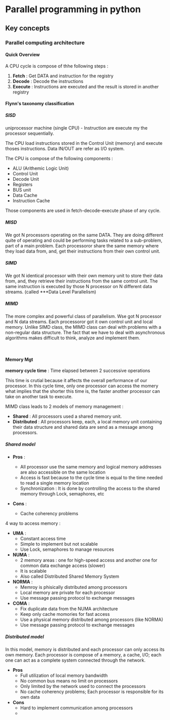 # Parallel programming in python


## Key concepts 


### Parallel computing architecture

#### Quick Overview

A CPU cycle is compose of thhe following steps : 

  1. **Fetch** : Get DATA and instruction for the registry 
  2. **Decode** : Decode the instructions
  3. **Execute** : Instructions are executed and the result is stored in another registry



#### Flynn's taxonomy classification 

##### SISD

uniprocessor machine (single CPU) - Instruction are execute my the processor sequentially. 

The CPU load instructions stored in the Control Unit (memory) and execute thoses instructions. Data IN/OUT are refer as I/O system.

The CPU is compose of the following components : 

- ALU (Arithemic Logic Unit)
- Control Unit 
- Decode Unit 
- Registers 
- BUS unit  
- Data Cache 
- Instruction Cache

Those components are used in fetch-decode-execute phase of any cycle.

##### MISD

We got N processors operating on the same DATA. They are doing different quite of operating and could be performing tasks related to a sub-problem, part of a main problem.
Each processoror share the same memory where they load data from, and, get their instructions from their own control unit.


##### SIMD

We got N identical processor with their own memory unit to store their data from, and, they retrieve their instructions from the same control unit.
The same instruction is executed by those N processor on N different data streams. (called ***Data Level Parallelism)  



##### MIMD

The more complex and powerful class of parallelism. Wse got N processor and N data streams. Each processoror got it own control unit and local memory. Unlike SIMD class, the MIMD class can deal with problems with a non-regular data structure. The fact that we have to deal with asynchronous algorithms makes difficult to think, analyze and implement them.


<br>

#### Memory Mgt

**memory cycle time** : Time elapsed between 2 successive operations

This time is crutial because it affects the overall performance of our processor. In this cycle time, only one processor can access the momery what implies that the shorter this time is, the faster another processor can take on another task to execute.

MIMD class leads to 2 models of memory management : 
* **Shared** : All processors used a shared memory unit.
* **Distributed** :  All processors keep, each, a local memory unit containing their data structure and shared data are send as a message among processors. 

##### Shared model 

* **Pros** : 
  - All processor use the same memory and logical memory addresses are also accessible on the same location
  - Access is fast because to the cycle time is equal to the time needed to read a single memory location 
  - Synchronization : It is done by controlling the access to the shared memory through Lock, semaphores, etc

* **Cons** : 
  - Cache coherency problems

4 way to access memory : 

* **UMA** : 
  - Constant access time
  - Simple to implement but not scalable
  - Use Lock, semaphores to manage resources
* **NUMA** : 
  - 2 memory areas : one for high-speed access and another one for common data exchange access (slower)
  - It is scalable
  - Also called Distributed Shared Memory System
* **NORMA** : 
  - Memroy is phisically distributed among processors
  - Local memory are private for each processor
  - Use message passing protocol to exchange messages
* **COMA** : 
  - Fix duplicate data from the NUMA architecture
  - Keep only cache momories for fast access
  - Use a physical memory distributed among processors (like NORMA)
  - Use message passing protocol to exchange messages




##### Distributed model

In this model, memory is distributed and each processor can only access its own memory.
Each processor is compose of a memory, a cache, I/O; each one can act as a complete system connected through the network.

* **Pros**
  - Full utilization of local memory bandwidth
  - No common bus means no limit on processors
  - Only limited by the network used to connect the processors
  - No cache coherency problems; Each processor is responsible for its own data
* **Cons**
  - Hard to implement communication among processors
  - 


